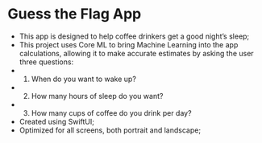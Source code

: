 # Guess the Flag App


- This app is designed to help coffee drinkers get a good night’s sleep;
- This project uses Core ML to bring Machine Learning into the app calculations, allowing it to make accurate estimates by asking the user three questions:
- 1) When do you want to wake up?
- 2) How many hours of sleep do you want?
- 3) How many cups of coffee do you drink per day?
- Created using SwiftUI;
- Optimized for all screens, both portrait and landscape;
